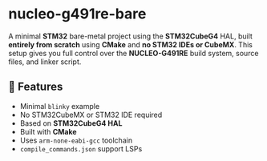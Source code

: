 # nucleo-g491re-bare

A minimal **STM32** bare-metal project using the **STM32CubeG4** HAL, built **entirely from scratch** using **CMake** and **no STM32 IDEs or CubeMX**. This setup gives you full control over the **NUCLEO-G491RE** build system, source files, and linker script.

## 🔧 Features

- Minimal `blinky` example
- No STM32CubeMX or STM32 IDE required
- Based on **STM32CubeG4 HAL**
- Built with **CMake**
- Uses `arm-none-eabi-gcc` toolchain
- `compile_commands.json` support LSPs